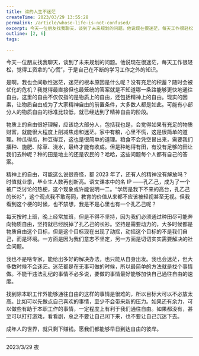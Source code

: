 ```yaml
---
title: 谁的人生不迷茫
createTime: 2023/03/29 13:55:28
permalink: /article/whose-life-is-not-confused/
excerpt: 今天一位朋友找我聊天，谈到了未来规划的问题。他说现在很迷茫，每天工作很轻松，觉得工资拿的“心慌”，于是自己在不断的学习工作之外的知识。是啊，我也会间歇性迷茫，迷茫的根本原因是什么呢？没有充足的积蓄？随时会被优化的危机？我觉得最直接但也最笼统的答案就是不知道哪一条路能够更快地通往自由，这里的自由...
outline: [2, 6]
tags:

---
```

今天一位朋友找我聊天，谈到了未来规划的问题。他说现在很迷茫，每天工作很轻松，觉得工资拿的“心慌”，于是自己在不断的学习工作之外的知识。



是啊，我也会间歇性迷茫，迷茫的根本原因是什么呢？没有充足的积蓄？随时会被优化的危机？我觉得最直接但也最笼统的答案就是不知道哪一条路能够更快地通往自由，这里的自由不仅仅指的是物质上的自由，还包括精神上的自由。现实的因素，让物质自由成为了大家精神自由的前置条件，大多数人都是如此。可能有小部分人的物质自由的标准比较低，就已经达到了精神自由的阶段。

物质上的自由很好理解，应该绝大部分人，包括我也是，会觉得如果有充足的物质财富，就能很大程度上削减焦虑和迷茫。家中有粮，心里不慌，这是很简单的道理。种瓜得瓜，种豆得豆，这也是很简单的道理。粮食不会凭空冒出来，需要我们播种、施肥、除草、浇水，最终才能有收成。但是种地得有田，有没有足够的田让我们去种呢？种的田是地主的还是农民的？哈哈，这些问题每个人都有自己的答案。

精神上的自由，可能这么说很奇怪，都 2023 年了，还有人的精神没有解放吗？时值就业季，毕业生人数再创新高。语文课本中的名 IP ——孔乙己，成为了一个被广泛讨论的热梗，这个现象或许能说明一二。“学历是我下不来的高台，孔乙己的长衫”，这个观点我不敢苟同，教育的价值从来都不应该被轻视甚至无视。但我看到这个梗的时候，也不禁想，我是不是心里也有一个孔乙己呢？

每天按时上班，晚上经常加班，但是不得不坚持，因为我们必须通过种田尽可能奔向物质自由，坚持就已经脱掉了孔乙己的长衫。坚持是需要动力的，大多时候都是物质自由这个目标，但是这个目标现在出现了动摇，动摇这个目标的不是我们自己，而是环境。一方面是因为我们意志不坚定，另一方面是切切实实需要解决的社会问题。



我也不是啥专家，能给出多好的解决办法，也只能从自身出发。我也会迷茫，但大多数时候不会迷茫。迷茫都是在无事可做的时候，所以最简单的方法就是找个事情做。不能干违法乱纪的事情不必多说，要做的事情最好能够加快自己通往自由的速度。

找到除本职工作外能够通往自由的这样的事情是很难的，所以目标大可以不必放太高。比如可以先做点自己喜欢的事情，至少不会带来新的压力。如果还有余力，可以做些有助于本职工作的事情，一定程度上有利于我们通往自由。如果都没有，甚至可以打打游戏，看看剧，总之不要让自己闲下来，也不要让自己沉迷下去。



成年人的世界，就只剩下赚钱。愿我们都能够早日到达自由的彼岸。



---

2023/3/29 夜

